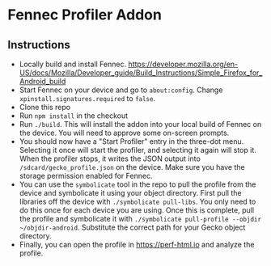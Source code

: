 # Fennec Profiler Addon

## Instructions

* Locally build and install Fennec. https://developer.mozilla.org/en-US/docs/Mozilla/Developer_guide/Build_Instructions/Simple_Firefox_for_Android_build
* Start Fennec on your device and go to `about:config`. Change `xpinstall.signatures.required` to `false`.
* Clone this repo
* Run `npm install` in the checkout
* Run `./build`. This will install the addon into your local build of Fennec on the device. You will need to approve some on-screen prompts.
* You should now have a "Start Profiler" entry in the three-dot menu. Selecting it once will start the profiler, and selecting it again will stop it. When the profiler stops, it writes the JSON output into `/sdcard/gecko_profile.json` on the device. Make sure you have the storage permission enabled for Fennec.
* You can use the `symbolicate` tool in the repo to pull the profile from the device and symbolicate it using your object directory. First pull the libraries off the device with `./symbolicate pull-libs`. You only need to do this once for each device you are using. Once this is complete, pull the profile and symbolicate it with `./symbolicate pull-profile --objdir ~/objdir-android`. Substitute the correct path for your Gecko object directory.
* Finally, you can open the profile in https://perf-html.io and analyze the profile.
